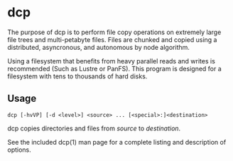 dcp
===
The purpose of dcp is to perform file copy operations on extremely large file
trees and multi-petabyte files. Files are chunked and copied using a
distributed, asyncronous, and autonomous by node algorithm.

Using a filesystem that benefits from heavy parallel reads and writes is
recommended (Such as Lustre or PanFS). This program is designed for a
filesystem with tens to thousands of hard disks.

Usage
-----

```dcp [-hvVP] [-d <level>] <source> ... [<special>:]<destination>```

dcp copies directories and files from *source* to *destination*.

See the included dcp(1) man page for a complete listing and description of
options.
